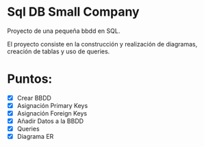 # Sql DB Small Company

Proyecto de una pequeña bbdd en SQL.

El proyecto consiste en la construcción y realización de diagramas, creación de tablas y uso de queries.

# Puntos:

- [X] Crear BBDD
- [X] Asignación Primary Keys
- [X] Asignación Foreign Keys
- [X] Añadir Datos a la BBDD
- [X] Queries
- [X] Diagrama ER
